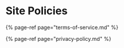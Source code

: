 # Site Policies

{% page-ref page="terms-of-service.md" %}

{% page-ref page="privacy-policy.md" %}



